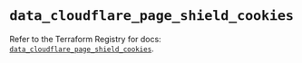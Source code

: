 # `data_cloudflare_page_shield_cookies`

Refer to the Terraform Registry for docs: [`data_cloudflare_page_shield_cookies`](https://registry.terraform.io/providers/cloudflare/cloudflare/5.3.0/docs/data-sources/page_shield_cookies).
